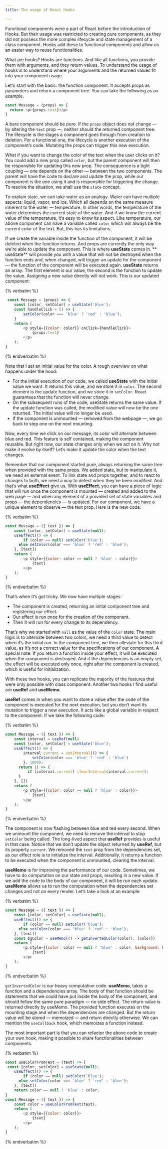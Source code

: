 ```yaml
---
title: The usage of React Hooks

---
```


Functional components were a part of React before the introduction of Hooks. But their usage was restricted to creating pure components, as they did not possess the more complex lifecycle and state management of a class component. Hooks add these to functional components and allow us an easier way to reuse functionalities.

What are hooks? Hooks are functions. And like all functions, you provide them with arguments, and they return values. To understand the usage of hooks is to understand where your arguments and the returned values fit into your component usage.

Let's start with the basic: the function component. It accepts props as parameters and return a component tree. You can take the following as an example.

```javascript
const Message = (props) => {
  return <p>{props.text}</p>
}
```

A bare component should be pure. If the `props` object does not change — by altering the `text` prop —, neither should the returned component tree.  The lifecycle is the stages a component goes through from creation to deletion. For a functional one, the lifecycle is another execution of the component’s code. Mutating the props can trigger this new execution.

What if you want to change the color of the text when the user clicks on it? You could add a new prop called `color`, but the parent component will then be responsible for updating this new prop. The consequence is a tight coupling — one depends on the other — between the two components. The parent will have the code to declare and update the prop, while our component is the one using it and is responsible for triggering the change. To resolve the situation, we shall use the `state` concept.

To explain state, we can take water as an analogy. Water can have multiple aspects: liquid, vapor, and ice. Which all depends on the same measure inherent to the water — temperature. In other words, the temperature of the water determines the current state of the water. And if we know the current value of the temperature, it’s easy to know its aspect. Like temperature, our above component can have a variable called `color` which will always be the current color of the text. But, this has its limitations.

If we create the variable inside the function of the component, it will be deleted when the function returns. And props are currently the only way we're able to update the component. This is where **useState** comes in. ** useState** will provide you with a value that will not be destroyed when the function ends and, when changed, will trigger an update for the component — the function of the component will be executed again. **useState** returns an array: The first element is our value, the second is the function to update the value. Assigning a new value directly will not work. This is our updated component:

{% verbatim %}
```javascript
 const Message = (props) => {
	const [color, setColor] = useState('blue');
	const handleClick = () => {
		setColor(color === 'blue' ? 'red' : 'blue');
	}
	return (
		<p style={{color: color}} onClick={handleClick}>
			{props.text}
		</p>
	);
}
```
{% endverbatim %}
 
Note that I set an initial value for the color. A rough overview on what happens under the hood:

* For the initial execution of our code, we called **useState** with the initial value we want. It returns this value, and we store it in `color`. The second element is the update function, and we store it in `setColor`. React guarantees that the function will never change.
* On the subsequent runs of the code, useState returns the same value. If the update function was called, the modified value will now be the one returned. The initial value will no longer be used.
* If the component is unmounted — removed from the webpage —, we go back to step one on the next mounting.
 
Now, every time we click on our message, its color will alternate between blue and red. This feature is self contained, making the component reusable. But right now, our state  changes only when we act on it. Why not make it evolve by itself? Let’s make it update the color when the text changes.
 
Remember that our component started pure, always returning the same tree when provided with the same props. We added state, but to manipulate it, we need an external event. To link state and props together, and to react to changes to both, we need a way to detect when they’ve been modified. And that’s what **useEffect** give us. With **useEffect**, you can have a piece of logic that will run once the component is mounted — created and added to the web page — and when any element of a provided set of state variables and props — the dependencies — is updated. For our component, we have a unique element to observe — the text prop. Here is the new code:
 
{% verbatim %}
```javascript
const Message = ({ text }) => {
	const [color, setColor] = useState(null);
	useEffect(() => {
		if (color == null) setColor('blue');
	  else setColor(color === 'blue' ? 'red' : 'blue');
	}, [text])
	return (
		<p style={{color: color == null ? 'blue' : color}}>
			{text}
		</p>
	);
}
```
{% endverbatim %}
 
That’s when it’s got tricky. We now have multiple stages:
 
 * The component is created, returning an initial component tree and registering our effect.
 * Our effect is run once for the creation of the component.
 * Then it will run for every change to its dependency.

That’s why we started with `null` as the value of the `color` state. The main logic is to alternate between two colors, we need a third value to detect when  it’s the initial run. In the component tree, we then alleviate for this third value, as it’s not a correct value for the specifications of our component. A special note: If you return a function inside your effect, it will be executed when the component is destroyed. And if the dependencies is an empty set, the effect will be executed only once, right after the component is created, which is useful for initialization.

With these two hooks, you can replicate the majority of the features that were only possible with class component. Another two hooks I find useful are **useRef** and **useMemo**.

**useRef** comes in when you want to store a value after the code of the component is executed for the next execution, but you don’t want its mutation to trigger a new execution. It acts like a global variable in respect to the component. If we take the following code:

{% verbatim %}
```javascript
const Message = ({ text }) => {
	const interval = useRef(null)
	const [color, setColor] = useState('blue');
	useEffect(() => {
		interval.current = setInterval(() => {
			setColor(color === 'blue' ? 'red' : 'blue')
		}, 1000);
	  return () => {
		  if (interval.current) clearInterval(interval.current);
	  }
	}, [])
	return (
		<p style={{color: color == null ? 'blue' : color}}>
			{text}
		</p>
	);
}
```
{% endverbatim %}

The component is now flashing between blue and red every second. When we unmount the component, we need to remove the interval to stop `setColor` being called. The long-lived aspect that **useRef** provides is useful in that case. Notice that we don’t update the object returned by **useRef**, but its property `current`. We removed the `text` prop from the dependencies set, as our effect role is to initialize the interval. Additionally, it returns a function to be executed when the component is unmounted, clearing the interval.

**useMemo** is for improving the performance of our code. Sometimes, we have to do computation on our state and props, resulting in a new value. If we add the code to the body of our component, it will be run each update. **useMemo** allows us to run the computation when the dependencies set changes and not on every render. Let’s take a look at an example:

{% verbatim %}
```javascript
const Message = ({ text }) => {
	const [color, setColor] = useState(null);
	useEffect(() => {
		if (color == null) setColor('blue');
	  else setColor(color === 'blue' ? 'red' : 'blue');
	}, [text])
	const bgColor = useMemo(() => getInvertedColor(color), [color])
	return (
		<p style={{color: color == null ? 'blue' : color, background: bgColor}}>
			{text}
		</p>
	);
}
```
{% endverbatim %}

`getInvertedColor` is our heavy computation code. **useMemo**, takes a function and a dependencies array. The body of that function should be statements that we could have put inside the body of the component, and should follow the same pure paradigm — no side effect. The return value is returned directly by useMemo. The provided function executes on the mounting stage and when the dependencies are changed. But the return value will be stored — memoized — and return directly otherwise. We can mention the `useCallback` hook, which memoizes a function instead.  

The most important part is that you can refactor the above code to create your own hook, making it possible to share functionalities between components.

{% verbatim %}
```javascript
const useColorFromText = (text) => {
 const [color, setColor] = useState(null);
	useEffect(() => {
		if (color == null) setColor('blue');
	  else setColor(color === 'blue' ? 'red' : 'blue');
	}, [text])
	return color == null ? 'blue' : color;
}
const Message = ({ text }) => {
	const color = useColorFromText(text);
	return (
		<p style={{color: color}}>
			{text}
		</p>
	);
}
```
{% endverbatim %}
